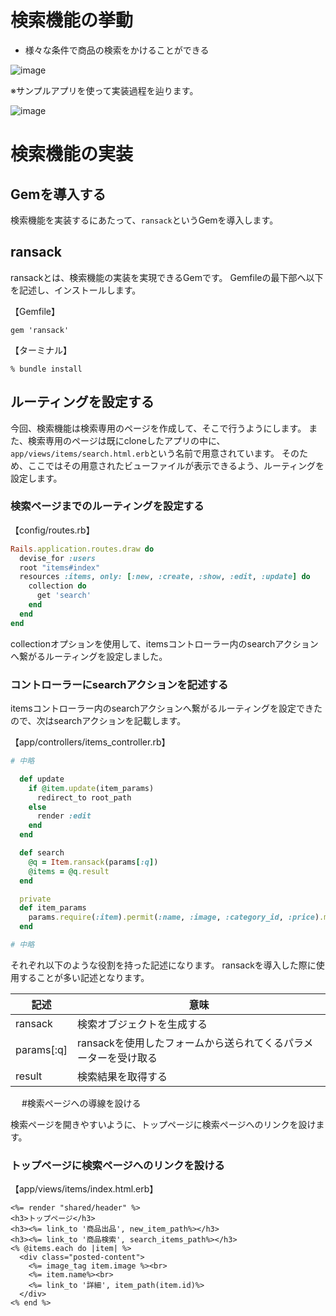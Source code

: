 # 検索機能の挙動    
      
- 様々な条件で商品の検索をかけることができる

![image](https://github.com/koharayuki/til/assets/132040884/55b77404-2156-4e01-b1c0-f48a3a6b6cfe)   
   
※サンプルアプリを使って実装過程を辿ります。

![image](https://github.com/koharayuki/til/assets/132040884/37fed2b8-74ca-44b6-bf08-53ed6866b5bb)

# 検索機能の実装

## Gemを導入する

検索機能を実装するにあたって、`ransack`というGemを導入します。

## ransack

ransackとは、検索機能の実装を実現できるGemです。
Gemfileの最下部へ以下を記述し、インストールします。

【Gemfile】
```
gem 'ransack'
```

【ターミナル】
```
% bundle install
```

## ルーティングを設定する

今回、検索機能は検索専用のページを作成して、そこで行うようにします。
また、検索専用のページは既にcloneしたアプリの中に、`app/views/items/search.html.erb`という名前で用意されています。
そのため、ここではその用意されたビューファイルが表示できるよう、ルーティングを設定します。

###  検索ページまでのルーティングを設定する

【config/routes.rb】
```ruby
Rails.application.routes.draw do
  devise_for :users
  root "items#index"
  resources :items, only: [:new, :create, :show, :edit, :update] do
    collection do
      get 'search'
    end
  end
end
```

collectionオプションを使用して、itemsコントローラー内のsearchアクションへ繋がるルーティングを設定しました。

### コントローラーにsearchアクションを記述する

itemsコントローラー内のsearchアクションへ繋がるルーティングを設定できたので、次はsearchアクションを記載します。

【app/controllers/items_controller.rb】
```ruby
# 中略

  def update
    if @item.update(item_params)
      redirect_to root_path
    else
      render :edit
    end
  end

  def search
    @q = Item.ransack(params[:q])
    @items = @q.result
  end

  private
  def item_params
    params.require(:item).permit(:name, :image, :category_id, :price).merge(user_id: current_user.id)
  end

# 中略
```

それぞれ以下のような役割を持った記述になります。
ransackを導入した際に使用することが多い記述となります。

| 記述           | 意味                                                 |
| ------------- | ---------------------------------------------------- |
| ransack   	  | 検索オブジェクトを生成する                                  |　
| params[:q]	  | ransackを使用したフォームから送られてくるパラメーターを受け取る     |　
| result    	  | 検索結果を取得する                                       |　　　　

   　
#検索ページへの導線を設ける

検索ページを開きやすいように、トップページに検索ページへのリンクを設けます。

###  トップページに検索ページへのリンクを設ける

【app/views/items/index.html.erb】
```erb
<%= render "shared/header" %>
<h3>トップページ</h3>
<h3><%= link_to '商品出品', new_item_path%></h3>
<h3><%= link_to '商品検索', search_items_path%></h3>
<% @items.each do |item| %>
  <div class="posted-content">
    <%= image_tag item.image %><br>
    <%= item.name%><br>
    <%= link_to '詳細', item_path(item.id)%>
  </div>
<% end %>
```




